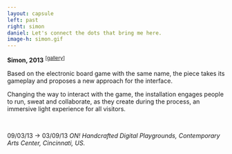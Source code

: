 ```yaml
---
layout: capsule
left: past
right: simon
daniel: Let's connect the dots that bring me here.
image-h: simon.gif
---
```

**Simon, 2013** <sup>[<a href="https://www.flickr.com/photos/danielarmengolaltayo/sets/72157696451678665" target="_blank">gallery</a>]</sup>

Based on the electronic board game with the same name, the piece takes its gameplay and proposes a new approach for the interface.

Changing the way to interact with the game, the installation engages people to run, sweat and collaborate, as they create during the process, an immersive light experience for all visitors.

<br>

09/03/13 → 03/09/13 *ON! Handcrafted Digital Playgrounds, Contemporary Arts Center, Cincinnati, US.*